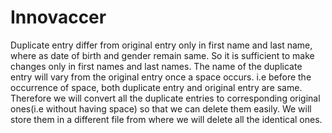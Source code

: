 # Innovaccer
Duplicate entry differ from original entry only in first name and last name, where as date of birth and gender remain same.
So it is sufficient to make changes only in first names and last names.
The name of the duplicate entry will vary from the original entry once a space occurs.
i.e before the occurrence of space, both duplicate entry and original entry are same.
Therefore we will convert all the duplicate entries to corresponding original ones(i.e without having space) so that we can delete them easily.
We will store them in a different file from where we will delete all the identical ones.

